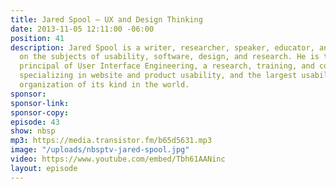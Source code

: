 ```yaml
---
title: Jared Spool — UX and Design Thinking
date: 2013-11-05 12:11:00 -06:00
position: 41
description: Jared Spool is a writer, researcher, speaker, educator, and an expert
  on the subjects of usability, software, design, and research. He is the founding
  principal of User Interface Engineering, a research, training, and consulting firm
  specializing in website and product usability, and the largest usability research
  organization of its kind in the world.
sponsor: 
sponsor-link: 
sponsor-copy: 
episode: 43
show: nbsp
mp3: https://media.transistor.fm/b65d5631.mp3
image: "/uploads/nbsptv-jared-spool.jpg"
video: https://www.youtube.com/embed/Tbh61AANinc
layout: episode
---
```


